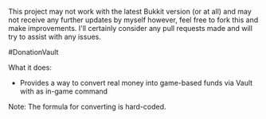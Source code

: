 This project may not work with the latest Bukkit version (or at all) and may not receive any further updates by myself however, feel free to fork this and make improvements. I'll certainly consider any pull requests made and will try to assist with any issues.

#DonationVault

What it does:
- Provides a way to convert real money into game-based funds via Vault with as in-game command

Note: The formula for converting is hard-coded.